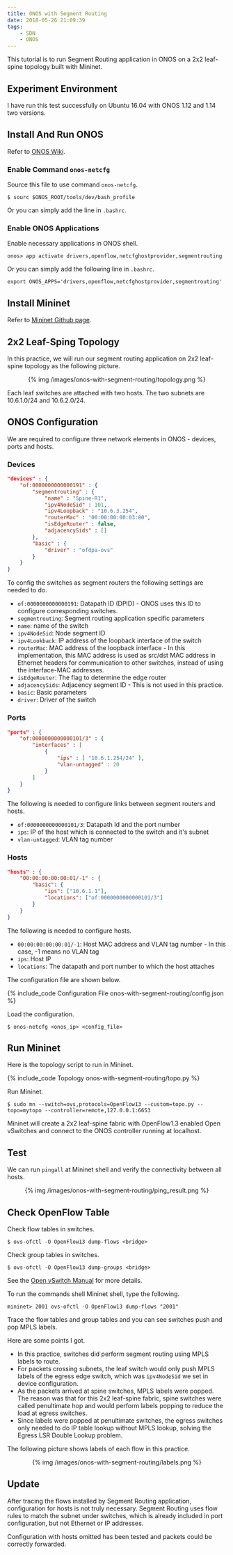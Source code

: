 ```yaml
---
title: ONOS with Segment Routing
date: 2018-05-26 21:09:39
tags:
    - SDN
    - ONOS
---
```


This tutorial is to run Segment Routing application in ONOS on a 2x2 leaf-spine topology built with Mininet. <!-- more -->

## Experiment Environment
I have run this test successfully on Ubuntu 16.04 with ONOS 1.12 and 1.14 two versions.

## Install And Run ONOS
Refer to [ONOS Wiki](https://wiki.onosproject.org/display/ONOS/Developer+Quick+Start).

### Enable Command `onos-netcfg`
Source this file to use command `onos-netcfg`.
```
$ sourc $ONOS_ROOT/tools/dev/bash_profile
```

Or you can simply add the line in `.bashrc`.

### Enable ONOS Applications
Enable necessary applications in ONOS shell.
```
onos> app activate drivers,openflow,netcfghostprovider,segmentrouting
```

Or you can simply add the following line in `.bashrc`.
```
export ONOS_APPS='drivers,openflow,netcfghostprovider,segmentrouting'
```

## Install Mininet
Refer to [Mininet Github page](https://github.com/mininet/mininet).

## 2x2 Leaf-Sping Topology
In this practice, we will run our segment routing application on 2x2 leaf-spine topology as the following picture.

<center>
{% img /images/onos-with-segment-routing/topology.png %}
</center>

Each leaf switches are attached with two hosts. The two subnets are 10.6.1.0/24 and 10.6.2.0/24.

## ONOS Configuration
We are required to configure three network elements in ONOS - devices, ports and hosts.

### Devices
```json
"devices" : {
    "of:0000000000000191" : {
        "segmentrouting" : {
            "name" : "Spine-R1",
            "ipv4NodeSid" : 101,
            "ipv4Loopback" : "10.6.3.254",
            "routerMac" : "00:00:00:00:03:80",
            "isEdgeRouter" : false,
            "adjacencySids" : []
        },
        "basic" : {
            "driver" : "ofdpa-ovs"
        }
    }
}
```

To config the switches as segment routers the following settings are needed to do.

- `of:0000000000000191`: Datapath ID (DPID) - ONOS uses this ID to configure corresponding switches.
- `segmentrouting`: Segment routing application specific parameters
- `name`: name of the switch
- `ipv4NodeSid`: Node segment ID
- `ipv4Lookback`: IP address of the loopback interface of the switch
- `routerMac`: MAC address of the loopback interface - In this implementation, this MAC address is used as src/dst MAC address in Ethernet headers for communication to other switches, instead of using the interface-MAC addresses.
- `isEdgeRouter`: The flag to determine the edge router
- `adjacencySids`: Adjacency segment ID - This is not used in this practice.
- `basic`: Basic parameters
- `driver`: Driver of the switch

### Ports
```json
"ports" : {
    "of:0000000000000101/3" : {
        "interfaces" : [
            {
                "ips" : [ "10.6.1.254/24" ],
                "vlan-untagged" : 20
            }
        ]
    }
}
```

The following is needed to configure links between segment routers and hosts.

- `of:0000000000000101/3`: Datapath Id and the port number
- `ips`: IP of the host which is connected to the switch and it's subnet
- `vlan-untagged`: VLAN tag number

### Hosts
```json
"hosts" : {
    "00:00:00:00:00:01/-1" : {
        "basic": {
            "ips": ["10.6.1.1"],
            "locations": ["of:0000000000000101/3"]
        }
    }
}
```

The following is needed to configure hosts.

- `00:00:00:00:00:01/-1`: Host MAC address and VLAN tag number - In this case, -1 means no VLAN tag
- `ips`: Host IP
- `locations`: The datapath and port number to which the host attaches

The configuration file are shown below.

{% include_code Configuration File onos-with-segment-routing/config.json %}

Load the configuration.
```
$ onos-netcfg <onos_ip> <config_file>
```

## Run Mininet
Here is the topology script to run in Mininet.

{% include_code Topology onos-with-segment-routing/topo.py %}

Run Mininet.
```
$ sudo mn --switch=ovs,protocols=OpenFlow13 --custom=topo.py --topo=mytopo --controller=remote,127.0.0.1:6653
```

Mininet will create a 2x2 leaf-spine fabric with OpenFlow1.3 enabled Open vSwitches and connect to the ONOS controller running at localhost.

## Test
We can run `pingall` at Mininet shell and verify the connectivity between all hosts.

<center>
{% img /images/onos-with-segment-routing/ping_result.png %}
</center>

## Check OpenFlow Table
Check flow tables in switches.
```
$ ovs-ofctl -O OpenFlow13 dump-flows <bridge>
```

Check group tables in switches.
```
$ ovs-ofctl -O OpenFlow13 dump-groups <bridge>
```

See the [Open vSwitch Manual](http://www.openvswitch.org/support/dist-docs/ovs-ofctl.8.txt) for more details.

To run the commands shell Mininet shell, type the following.
```
mininet> 2001 ovs-ofctl -O OpenFlow13 dump-flows "2001"
```

Trace the flow tables and group tables and you can see switches push and pop MPLS labels.

Here are some points I got.

- In this practice, switches did perform segment routing using MPLS labels to route.
- For packets crossing subnets, the leaf switch would only push MPLS labels of the egress edge switch, which was `ipv4NodeSid` we set in device configuration.
- As the packets arrived at spine switches, MPLS labels were popped. The reason was that for this 2x2 leaf-spine fabric, spine switches were called penultimate hop and would perform labels popping to reduce the load at egress switches.
- Since labels were popped at penultimate switches, the egress switches only needed to do IP table lookup without MPLS lookup, solving the Egress LSR Double Lookup problem.

The following picture shows labels of each flow in this practice.

<center>
{% img /images/onos-with-segment-routing/labels.png %}
</center>

## Update
After tracing the flows installed by Segment Routing application, configuration for hosts is not truly necessary. Segment Routing uses flow rules to match the subnet under switches, which is already included in port configuration, but not Ethernet or IP addresses.

Configuration with hosts omitted has been tested and packets could be correctly forwarded.
